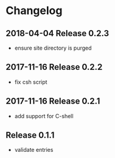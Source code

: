 # Changelog

## 2018-04-04 Release 0.2.3

* ensure site directory is purged

## 2017-11-16 Release 0.2.2

* fix csh script

## 2017-11-16 Release 0.2.1

* add support for C-shell

## Release 0.1.1

* validate entries

